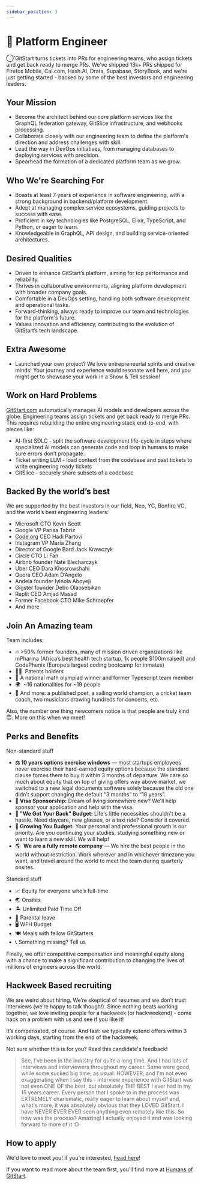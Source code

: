 ```yaml
---
sidebar_position: 3
---
```


# 💾 Platform Engineer

◯˚GitStart turns tickets into PRs for engineering teams, who assign tickets and get back ready to merge PRs. We've shipped 13k+ PRs shipped for Firefox Mobile, Cal.com, Hash.AI, Drata, Supabase, StoryBook, and we're just getting started - backed by some of the best investors and engineering leaders.

## Your Mission
- Become the architect behind our core platform services like the GraphQL federation gateway, GitSlice infrastructure, and webhooks processing.
- Collaborate closely with our engineering team to define the platform's direction and address challenges with skill.
- Lead the way in DevOps initiatives, from managing databases to deploying services with precision.
- Spearhead the formation of a dedicated platform team as we grow.

## Who We're Searching For
- Boasts at least 7 years of experience in software engineering, with a strong background in backend/platform development.
- Adept at managing complex service ecosystems, guiding projects to success with ease.
- Proficient in key technologies like PostgreSQL, Elixir, TypeScript, and Python, or eager to learn.
- Knowledgeable in GraphQL, API design, and building service-oriented architectures.

## Desired Qualities
- Driven to enhance GitStart’s platform, aiming for top performance and reliability.
- Thrives in collaborative environments, aligning platform development with broader company goals.
- Comfortable in a DevOps setting, handling both software development and operational tasks.
- Forward-thinking, always ready to improve our team and technologies for the platform's future.
- Values innovation and efficiency, contributing to the evolution of GitStart’s tech landscape.

## Extra Awesome
- Launched your own project? We love entrepreneurial spirits and creative minds! Your journey and experience would resonate well here, and you might get to showcase your work in a Show & Tell session!

## Work on Hard Problems

[GitStart.com](http://gitstart.com/) automatically manages AI models and developers across the globe. Engineering teams assign tickets and get back ready to merge PRs. This requires rebuilding the entire engineering stack end-to-end, with pieces like:

- AI-first SDLC - split the software development life-cycle in steps where specialized AI models can generate code and loop in humans to make sure errors don’t propagate.
- Ticket writing LLM - load context from the codebase and past tickets to write engineering ready tickets
- GitSlice - securely share subsets of a codebase

## **Backed By the world’s best**
We are supported by the best investors in our field, Neo, YC, Bonfire VC, and the world’s best engineering leaders:

- Microsoft CTO Kevin Scott
- Google VP Parisa Tabriz
- [Code.org](http://code.org/) CEO Hadi Partovi
- Instagram VP Maria Zhang
- Director of Google Bard Jack Krawczyk
- Circle CTO Li Fan
- Airbnb founder Nate Blecharczyk
- Uber CEO Dara Khosrowshahi
- Quora CEO Adam D’Angelo
- Andela founder Iyinola Aboyeji
- Gigster founder Debo Olaosebikan
- Replit CEO Amjad Masad
- Former Facebook CTO Mike Schroepfer
- And more

## **Join An Amazing team**
Team includes:

- 🔥 >50% former founders, many of mission driven organizations like mPharma (Africa’s best health tech startup, 1k people $100m raised) and CodePhenix (Europe’s largest coding bootcamp for inmates)
- 🧑‍🔬  Patents holders
- 🧠 A national math olympiad winner and former Typescript team member
- 🌍  ~16 nationalities for ~19 people
- 🤫 And more: a published poet, a sailing world champion, a cricket team coach, two musicians drawing hundreds for concerts, etc.

Also, the number one thing newcomers notice is that people are truly kind 😇. More on this when we meet!

## Perks and Benefits
Non-standard stuff

- **⚖️ 10 years options exercise windows** — most startups employees never exercise their hard-earned equity options because the standard clause forces them to buy it within 3 months of departure. We care so much about equity that on top of giving offers way above market, we switched to a new legal documents software solely because the old one didn’t support changing the default “3 months” to “10 years”.
- **🛂 Visa Sponsorship:** Dream of living somewhere new? We'll help sponsor your application and help with the visa.
- **👋 "We Got Your Back" Budget:** Life's little necessities shouldn't be a hassle. Need daycare, new glasses, or a taxi ride? Consider it covered.
- **🌱 Growing You Budget:** Your personal and professional growth is our priority. Are you continuing your studies, studying something new or want to learn a new skill. We will help!
- 🌎  **We are a fully remote company** — We hire the best people in the world without restriction. Work wherever and in whichever timezone you want, and travel around the world to meet the team during quarterly onsites.

Standard stuff

- 📈 Equity for everyone who’s full-time
- 🌏 Onsites
- 🏝 Unlimited Paid Time Off
- 🐣 Parental leave
- 🖥️ WFH Budget
- 🍽 Meals with fellow GitStarters
- 📞 Something missing? Tell us

Finally, we offer competitive compensation and meaningful equity along with a chance to make a significant contribution to changing the lives of millions of engineers across the world.

## **Hackweek Based recruiting**

We are weird about hiring. We’re skeptical of resumes and we don’t trust interviews (we’re happy to talk though!). Since nothing beats working together, we love inviting people for a hackweek (or hackweekend) - come hack on a problem with us and see if you like it!

It’s compensated, of course. And fast: we typically extend offers within 3 working days, starting from the end of the hackweek.

Not sure whether this is for you? Read this candidate's feedback!

> See, I've been in the industry for quite a long time. And I had lots of interviews and interviewers throughout my career. Some were good, while some sucked big time; as usual. HOWEVER, and I'm not even exaggerating when I say this - interview experience with GitStart was not even ONE OF the best, but absolutely THE BEST I ever had in my 15 years career. Every person that I spoke to in the process was EXTREMELY charismatic, really eager to learn about myself and, what's more, it was absolutely obvious that they LOVED GitStart. I have NEVER EVER EVER seen anything even remotely like this. So how was the process? Amazing! I actually enjoyed it and was looking forward to more of it :D


## How to apply

We'd love to meet you! If you’re interested, [head here](https://app.dover.io/apply/GitStart/b3d8117f-54db-442d-8eba-2de6cc2c99db)!


If you want to read more about the team first, you'll find more at [Humans of GitStart](https://humansof.gitstart.com).
